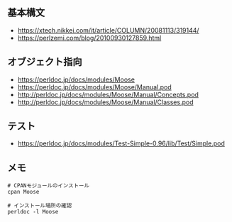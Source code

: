 ## 基本構文
- https://xtech.nikkei.com/it/article/COLUMN/20081113/319144/
- https://perlzemi.com/blog/20100930127859.html

## オブジェクト指向
- https://perldoc.jp/docs/modules/Moose
- https://perldoc.jp/docs/modules/Moose/Manual.pod
- http://perldoc.jp/docs/modules/Moose/Manual/Concepts.pod
- http://perldoc.jp/docs/modules/Moose/Manual/Classes.pod

## テスト
- https://perldoc.jp/docs/modules/Test-Simple-0.96/lib/Test/Simple.pod

## メモ
```
# CPANモジュールのインストール
cpan Moose

# インストール場所の確認
perldoc -l Moose
```
